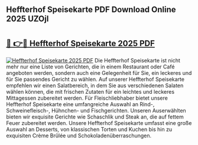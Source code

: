 ## Heffterhof Speisekarte PDF Download Online 2025 UZOjl

# <h2><a href="http://gcb9kh9.nevu.top/?p=Heffterhof+Speisekarte">🔗 👉🔴 Heffterhof Speisekarte 2025 PDF</a></h2>

[![Heffterhof Speisekarte 2025 PDF](https://i.imgur.com/dBaPXMq.png)](http://gcb9kh9.nevu.top/?p=Heffterhof+Speisekarte)
Die Heffterhof Speisekarte ist nicht mehr nur eine Liste von Gerichten, die in einem Restaurant oder Café angeboten werden, sondern auch eine Gelegenheit für Sie, ein leckeres und für Sie passendes Gericht zu wählen. Auf unserer Heffterhof Speisekarte empfehlen wir einen Salatbereich, in dem Sie aus verschiedenen Salaten wählen können, die mit frischen Zutaten für ein leichtes und leckeres Mittagessen zubereitet werden. Für Fleischliebhaber bietet unsere Heffterhof Speisekarte eine umfangreiche Auswahl an Rind-, Schweinefleisch-, Hühnchen- und Fischgerichten. Unseren Auserwählten bieten wir exquisite Gerichte wie Schaschlik und Steak an, die auf fettem Feuer zubereitet werden. Unsere Heffterhof Speisekarte umfasst eine große Auswahl an Desserts, von klassischen Torten und Kuchen bis hin zu exquisiten Crème Brûlée und Schokoladenüberraschungen.

